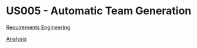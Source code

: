 # US005 - Automatic Team Generation 

[Requirements Engineering](01.requirements-engineering/Readme.md)

[Analysis](02.analysis/Readme.md)